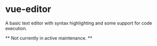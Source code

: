 # vue-editor
A basic text editor with syntax highlighting and some support for code execution.

** Not currently in active maintenance. **
